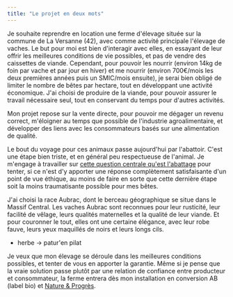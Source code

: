 ```yaml
---
title: "Le projet en deux mots"
---
```


Je souhaite reprendre en location une ferme d'élevage située sur la commune de
La Versanne (42), avec comme activité principale l'élevage de vaches. Le but
pour moi est bien d'interagir avec elles, en essayant de leur offrir les
meilleures conditions de vie possibles, et pas de vendre des caissettes de
viande. Cependant, pour pouvoir les nourrir (environ 14kg de foin par vache et
par jour en hiver) et me nourrir (environ 700€/mois les deux premières années
puis un SMIC/mois ensuite), je serai bien obligé de limiter le nombre de bêtes
par hectare, tout en développant une activité économique. J'ai choisi de
produire de la viande, pour pouvoir assurer le travail nécessaire seul, tout en
conservant du temps pour d'autres activités.

Mon projet repose sur la vente directe, pour pouvoir me dégager un revenu
correct, m'éloigner au temps que possible de l'industrie agroalimentaire, et
développer des liens avec les consommateurs basés sur une alimentation de
qualité.

Le bout du voyage pour ces animaux passe aujourd'hui par l'abattoir. C'est une
étape bien triste, et en général peu respectueuse de l'animal. Je m'engage à
travailler sur [cette question centrale qu'est
l'abattage](https://abattagealternatives.wordpress.com/) pour tenter, si ce
n'est d'y apporter une réponse complètement satisfaisante d'un point de vue
éthique, au moins de faire en sorte que cette dernière étape soit la moins
traumatisante possible pour mes bêtes.

J'ai choisi la race Aubrac, dont le berceau géographique se situe dans le
Massif Central. Les vaches Aubrac sont reconnues pour leur rusticité, leur
facilité de vêlage, leurs qualités maternelles et la qualité de leur viande. Et
pour couronner le tout, elles ont une certaine élégance, avec leur robe
fauve, leurs yeux maquillés de noirs et leurs longs cils.

- herbe -> patur'en pilat

Je veux que mon élevage se déroule dans les meilleures conditions possibles, et
tenter de vous en apporter la garantie. Même si je pense que la vraie solution
passe plutôt par une relation de confiance entre producteur et consommateur, la
ferme entrera dès mon installation en conversion AB (label bio) et [Nature &
Progrès](http://www.natureetprogres.org/).
